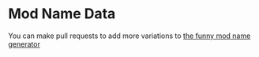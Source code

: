 # Mod Name Data
You can make pull requests to add more variations to [the funny mod name generator](https://modname.mcmc.dev/)